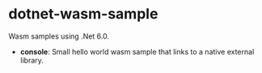 # dotnet-wasm-sample

Wasm samples using .Net 6.0.

- **console**: Small hello world wasm sample that links to a native external library.
